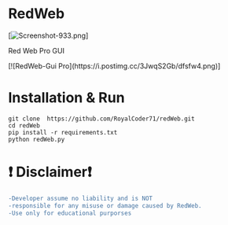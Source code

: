 # RedWeb
[![Screenshot-933.png](https://i.postimg.cc/y88Df3Z9/Screenshot-933.png)]
<br>
<p>Red Web Pro GUI</p>
[![RedWeb-Gui Pro](https://i.postimg.cc/3JwqS2Gb/dfsfw4.png)]

# Installation & Run 
```
git clone  https://github.com/RoyalCoder71/redWeb.git
cd redWeb
pip install -r requirements.txt
python redWeb.py
```
# ❗ Disclaimer❗
```diff
-Developer assume no liability and is NOT
-responsible for any misuse or damage caused by RedWeb.
-Use only for educational purporses
```
